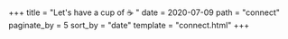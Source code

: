 +++
title = "Let's have a cup of ☕️ "
date = 2020-07-09
path = "connect"
paginate_by = 5
sort_by = "date"
template = "connect.html"
+++